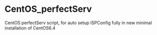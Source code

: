 CentOS_perfectServ
==================

CentOS perfectServ script, for auto setup ISPConfig fully in new minimal installation of CentOS6.4
